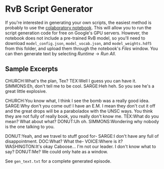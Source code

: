 # RvB Script Generator

If you're interested in generating your own scripts, the easiest method is probably to use the [colaboratory notebook](https://colab.research.google.com/drive/1E00PIyVoXxrWc18A9Zjg03L8yYXuAfQm). This will allow you to run the script generation code for free on Google's GPU servers. However, the notebook does not include a pre-trained RvB model, so you'll need to download `model_config.json`, `model_vocab.json`, and `model_weights.hdf5` from this folder, and upload them through the notebook's *Files* window. You can then generate text by selecting *Runtime* -> *Run All*.

## Sample Excerpts

CHURCH:What's the plan, Tex?
TEX:Well I guess you can have it.
SIMMONS:Eh, don't tell me to be cool.
SARGE:Heh heh. So you see he's a great little explosive.

CHURCH:You know what, I think I see the bomb was a really good idea.
SARGE:Why don't you come out! I have an E.M. I mean they don't cut it off and the great drops will be a paraboladox with the UNSC ways. You think they are not fully of really book, you really don't know me.
TEX:What do you mean? What about what?
DONUT:Uh oh.
SIMMONS:Wondering why nobody is the one talking to you.

DONUT:Yeah, and we travel to stuff good for-
SARGE:I don't have any full of disappointment.
DOC:What? What the-
VOICE:Where is it?
WASHINGTON:It's okay Caboose... I'm not our leader. I don't know what to say?
DONUT:Me? We could only hate as a window.

See `gen_text.txt` for a complete generated episode.
